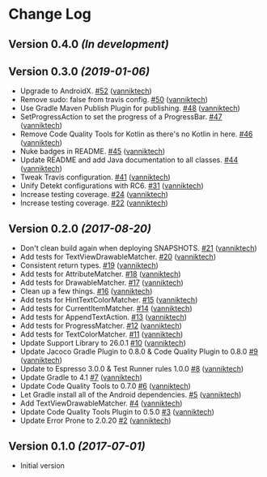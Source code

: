 # Change Log

Version 0.4.0 *(In development)*
--------------------------------

Version 0.3.0 *(2019-01-06)*
----------------------------

- Upgrade to AndroidX. [\#52](https://github.com/vanniktech/espresso-utils/pull/52) ([vanniktech](https://github.com/vanniktech))
- Remove sudo: false from travis config. [\#50](https://github.com/vanniktech/espresso-utils/pull/50) ([vanniktech](https://github.com/vanniktech))
- Use Gradle Maven Publish Plugin for publishing. [\#48](https://github.com/vanniktech/espresso-utils/pull/48) ([vanniktech](https://github.com/vanniktech))
- SetProgressAction to set the progress of a ProgressBar. [\#47](https://github.com/vanniktech/espresso-utils/pull/47) ([vanniktech](https://github.com/vanniktech))
- Remove Code Quality Tools for Kotlin as there's no Kotlin in here. [\#46](https://github.com/vanniktech/espresso-utils/pull/46) ([vanniktech](https://github.com/vanniktech))
- Nuke badges in README. [\#45](https://github.com/vanniktech/espresso-utils/pull/45) ([vanniktech](https://github.com/vanniktech))
- Update README and add Java documentation to all classes. [\#44](https://github.com/vanniktech/espresso-utils/pull/44) ([vanniktech](https://github.com/vanniktech))
- Tweak Travis configuration. [\#41](https://github.com/vanniktech/espresso-utils/pull/41) ([vanniktech](https://github.com/vanniktech))
- Unify Detekt configurations with RC6. [\#31](https://github.com/vanniktech/espresso-utils/pull/31) ([vanniktech](https://github.com/vanniktech))
- Increase testing coverage. [\#24](https://github.com/vanniktech/espresso-utils/pull/24) ([vanniktech](https://github.com/vanniktech))
- Increase testing coverage. [\#22](https://github.com/vanniktech/espresso-utils/pull/22) ([vanniktech](https://github.com/vanniktech))

Version 0.2.0 *(2017-08-20)*
----------------------------

- Don't clean build again when deploying SNAPSHOTS. [\#21](https://github.com/vanniktech/espresso-utils/pull/21) ([vanniktech](https://github.com/vanniktech))
- Add tests for TextViewDrawableMatcher. [\#20](https://github.com/vanniktech/espresso-utils/pull/20) ([vanniktech](https://github.com/vanniktech))
- Consistent return types. [\#19](https://github.com/vanniktech/espresso-utils/pull/19) ([vanniktech](https://github.com/vanniktech))
- Add tests for AttributeMatcher. [\#18](https://github.com/vanniktech/espresso-utils/pull/18) ([vanniktech](https://github.com/vanniktech))
- Add tests for DrawableMatcher. [\#17](https://github.com/vanniktech/espresso-utils/pull/17) ([vanniktech](https://github.com/vanniktech))
- Clean up a few things. [\#16](https://github.com/vanniktech/espresso-utils/pull/16) ([vanniktech](https://github.com/vanniktech))
- Add tests for HintTextColorMatcher. [\#15](https://github.com/vanniktech/espresso-utils/pull/15) ([vanniktech](https://github.com/vanniktech))
- Add tests for CurrentItemMatcher. [\#14](https://github.com/vanniktech/espresso-utils/pull/14) ([vanniktech](https://github.com/vanniktech))
- Add tests for AppendTextAction. [\#13](https://github.com/vanniktech/espresso-utils/pull/13) ([vanniktech](https://github.com/vanniktech))
- Add tests for ProgressMatcher. [\#12](https://github.com/vanniktech/espresso-utils/pull/12) ([vanniktech](https://github.com/vanniktech))
- Add tests for TextColorMatcher. [\#11](https://github.com/vanniktech/espresso-utils/pull/11) ([vanniktech](https://github.com/vanniktech))
- Update Support Library to 26.0.1 [\#10](https://github.com/vanniktech/espresso-utils/pull/10) ([vanniktech](https://github.com/vanniktech))
- Update Jacoco Gradle Plugin to 0.8.0 & Code Quality Plugin to 0.8.0 [\#9](https://github.com/vanniktech/espresso-utils/pull/9) ([vanniktech](https://github.com/vanniktech))
- Update to Espresso 3.0.0 & Test Runner rules 1.0.0 [\#8](https://github.com/vanniktech/espresso-utils/pull/8) ([vanniktech](https://github.com/vanniktech))
- Update Gradle to 4.1 [\#7](https://github.com/vanniktech/espresso-utils/pull/7) ([vanniktech](https://github.com/vanniktech))
- Update Code Quality Tools to 0.7.0 [\#6](https://github.com/vanniktech/espresso-utils/pull/6) ([vanniktech](https://github.com/vanniktech))
- Let Gradle install all of the Android dependencies. [\#5](https://github.com/vanniktech/espresso-utils/pull/5) ([vanniktech](https://github.com/vanniktech))
- Add TextViewDrawableMatcher. [\#4](https://github.com/vanniktech/espresso-utils/pull/4) ([vanniktech](https://github.com/vanniktech))
- Update Code Quality Tools Plugin to 0.5.0 [\#3](https://github.com/vanniktech/espresso-utils/pull/3) ([vanniktech](https://github.com/vanniktech))
- Update Error Prone to 2.0.20 [\#2](https://github.com/vanniktech/espresso-utils/pull/2) ([vanniktech](https://github.com/vanniktech))

Version 0.1.0 *(2017-07-01)*
----------------------------

- Initial version